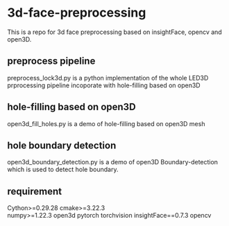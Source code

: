 # 3d-face-preprocessing
This is a repo for 3d face preprocessing based on insightFace, opencv and open3D.
## preprocess pipeline
preprocess_lock3d.py is a python implementation of the whole LED3D prprocessing pipeline incoporate with hole-filling based on open3D
## hole-filling based on open3D
open3d_fill_holes.py is a demo of hole-filling based on open3D mesh
## hole boundary detection
open3d_boundary_detection.py is a demo of open3D Boundary-detection which is used to detect hole boundary.

## requirement
Cython>=0.29.28
cmake>=3.22.3    
numpy>=1.22.3
open3d
pytorch
torchvision
insightFace==0.7.3
opencv

